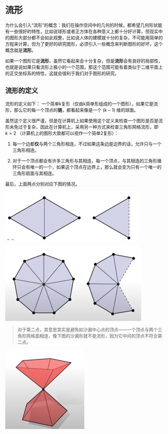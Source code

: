 # 流形
为什么会引入“流形”的概念：我们在操作空间中的几何的时候，都希望几何形状能有一些很好的特性，比如说球形或者正方体在各种意义上都十分好计算，但现实中的图形大部分都不会如此规整，比如说人体的建模就十分的复杂，不可能用简单的方程来计算，但为了更好的研究图形，必须引入一些概念来判断图形的好坏，这个概念就是**流形**。

如果一个图形它是**流形**，虽然它看起来会十分复杂，但是**流形**会有良好的局部性，也就是说如果只看流形上极小的一个范围，那这个范围可能有着类似于二维平面上的正交坐标系的特性，这就会很利于我们对于图形的研究。

## 流形的定义
流形的定义如下：
一个简单k复形（仅由k简单形组成的一个图形），如果它是流形，那么它的每一个顶点的**链**，都看起来像是一个 $(k-1)$ 维的球面。

虽然这个定义很严谨，但是在计算机上如果使用这个定义来检查一个图形是否是流形未免过于复杂，因此在计算机上，采用另一种方式来检查三角形网格流形，即 $k=2$ （计算机上的图形大致都可以视作一个简单2复形）：


1. 每一个边都**仅**与两个三角形相连，不过如果这条边是边界的话，允许只与一个三角形相连。

2. 对于一个顶点都会有许多三角形与其相连，每一个顶点，与其相连的三角形循环只会有唯一的一个，如果这个顶点在边界上，那么就会变为只有一个唯一的三角形扇面与其相连。

最后，上面两点分别对应下图的情况。

![manifold_1](./images/Lecture2/manifold_1.png)

![manifold_2](./images/Lecture2/manifold_2.png)

> 对于第二点，其意思其实是避免如沙漏中心点的顶点——一个顶点与两个三角形网格面相连，像下图的沙漏形就不是流形，因为它中间的顶点不符合第二点。

![time_glass](./images/Lecture2/time_glass.png)